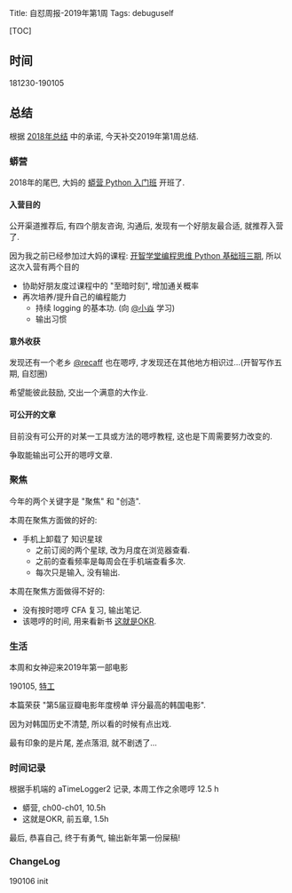 Title: 自怼周报-2019年第1周
Tags: debuguself

[TOC]

## 时间
181230-190105

## 总结
根据 [2018年总结](http://omlalala.io/2019-01-06-summary-2018.html#_16) 中的承诺, 今天补交2019年第1周总结.

### 蟒营

2018年的尾巴, 大妈的 [蟒营 Python 入门班](https://gitlab.com/101camp) 开班了.

#### 入营目的

公开渠道推荐后, 有四个朋友咨询, 沟通后, 发现有一个好朋友最合适, 就推荐入营了.

因为我之前已经参加过大妈的课程: [开智学堂编程思维 Python 基础班三期](https://github.com/AIMinder/Py103/wiki), 所以这次入营有两个目的

- 协助好朋友度过课程中的 "至暗时刻", 增加通关概率
- 再次培养/提升自己的编程能力
	- 持续 logging 的基本功. (向 [@小焱](https://github.com/XiaoYanWork) 学习)
	- 输出习惯

#### 意外收获
发现还有一个老乡 [@recaff](https://github.com/recaff) 也在嗯哼, 才发现还在其他地方相识过...(开智写作五期, 自怼圈)

希望能彼此鼓励, 交出一个满意的大作业.

#### 可公开的文章
目前没有可公开的对某一工具或方法的嗯哼教程, 这也是下周需要努力改变的.

争取能输出可公开的嗯哼文章.

### 聚焦

今年的两个关键字是 "聚焦" 和 "创造".

本周在聚焦方面做的好的:

- 手机上卸载了 知识星球
	- 之前订阅的两个星球, 改为月度在浏览器查看. 
	- 之前的查看频率是每周会在手机端查看多次.
	- 每次只是输入, 没有输出.

本周在聚焦方面做得不好的:

- 没有按时嗯哼 CFA 复习, 输出笔记.
- 该嗯哼的时间, 用来看新书 [这就是OKR](https://book.douban.com/subject/30396635/). 

### 生活
本周和女神迎来2019年第一部电影

190105, [特工](https://movie.douban.com/subject/26683421/)

本篇荣获 "第5届豆瓣电影年度榜单 评分最高的韩国电影". 

因为对韩国历史不清楚, 所以看的时候有点出戏.

最有印象的是片尾, 差点落泪, 就不剧透了...

### 时间记录

根据手机端的 aTimeLogger2 记录, 本周工作之余嗯哼 12.5 h

- 蟒营, ch00-ch01, 10.5h 
- 这就是OKR, 前五章, 1.5h

最后, 恭喜自己, 终于有勇气, 输出新年第一份屎稿!

### ChangeLog

190106 init 
